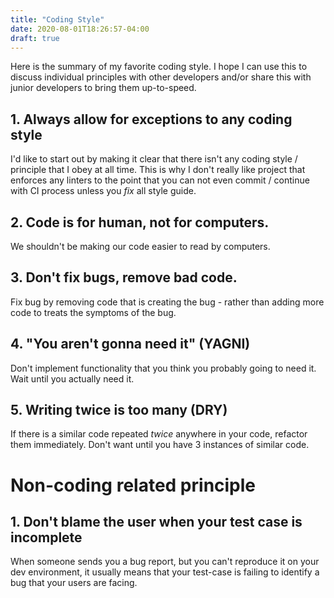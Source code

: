 ```yaml
---
title: "Coding Style"
date: 2020-08-01T18:26:57-04:00
draft: true
---
```


Here is the summary of my favorite coding style. I hope I can use this to discuss individual principles with other developers and/or share this with junior developers to bring them up-to-speed.

## 1. Always allow for exceptions to any coding style

I'd like to start out by making it clear that there isn't any coding style / principle that I obey at all time. This is why I don't really like project that enforces any linters to the point that you can not even commit / continue with CI process unless you *fix* all style guide. 

## 2. Code is for human, not for computers.

We shouldn't be making our code easier to read by computers. 

## 3. Don't fix bugs, remove bad code.

Fix bug by removing code that is creating the bug - rather than adding more code to treats the symptoms of the bug.

## 4. "You aren't gonna need it" (YAGNI)

Don't implement functionality that you think you probably going to need it. Wait until you actually need it.

## 5. Writing twice is too many (DRY)

If there is a similar code repeated *twice* anywhere in your code, refactor them immediately. Don't want until you have 3 instances of similar code. 

# Non-coding related principle

## 1. Don't blame the user when your test case is incomplete

When someone sends you a bug report, but you can't reproduce it on your dev environment, it usually means that your test-case is failing to identify a bug that your users are facing.